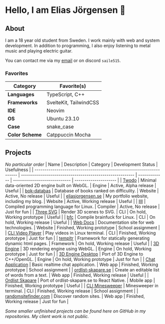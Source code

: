 # Hello, I am Elias Jörgensen 👋

## About
I am a 18 year old student from Sweden. I work mainly with web and system development. In addition to programming, I also enjoy listening to metal music and playing electric guitar.

You can contact me via my [email](mailto:elias.jorgensen2006@gmail.com) or on discord `saile515`.

### Favorites
| Category          | Favorite(s)           |
| ----------------- | --------------------- |
| **Languages**     | TypeScript, C++       |
| **Frameworks**    | SvelteKit, TailwindCSS|
| **IDE**           | Neovim                |
| **OS**            | Ubuntu 23.10          |
| **Case**          | snake_case            |
| **Color Scheme**  | Catppuccin Mocha      |

## Projects
*No particular order*
| Name                                                                  | Description                                               | Category      | Development Status            | Usefulness            |
| --------------------------------------------------------------------- | --------------------------------------------------------- | ------------- | ----------------------------- | --------------------- |
| [Twodo](https://github.com/saile515/twodo)                            | Minimal data-oriented 2D engine built on WebGL.           | Engine        | Active, Alpha release         | Useful                |
| [bok-databas](https://github.com/saile515/bok-databas)                | Database of books ranked on difficulity.                  | Website       | Active, No release            | Useful                |
| [eliasjorgensen.se](https://github.com/saile515/portfolio)            | My portfolio website, including my blog.                  | Website       | Active, Working release       | Useful                |
| [llll](https://github.com/saile515/llll)                              | Compiled programming language for Linux.                  | Compiler      | Active, No release            | Just for fun          |
| [Three SVG](https://github.com/saile515/three-svg)                    | Render 3D scenes to SVG.                                  | CLI           | On hold, Working prototype    | Useful                |
| [bfc](https://github.com/saile515/bfc)                                | Compile brainfuck for Linux.                              | CLI           | On hold, Working release      | Useful                |
| [Web Docs](https://github.com/saile515/web-docs)                      | Documentation site for web technologies.                  | Website       | Finished, Working prototype   | School assignment     |
| [CLI Video Player](https://github.com/saile515/cli-video-player)      | Play videos in Linux terminal.                            | CLI           | Finished, Working prototype   | Just for fun          |
| [templtr](https://github.com/saile515/templtr)                        | Framework for statically generating dynamic html pages.   | Framework     | On hold, Working release      | Useful                |
| [3D Engine](https://github.com/saile515/3d-engine)                    | 3D rendering engine using WebGL.                          | Engine        | On hold, Working prototype    | Just for fun          |
| [3D Engine Desktop](https://github.com/saile515/3d-engine-desktop)    | Port of 3D Engine to C++/OpenGL.                          | Engine        | On hold, Working prototype    | Just for fun          |
| [Chat Application](https://github.com/saile515/chat-application)      | Basic realtime chat application.                          | Web app       | Finished, Working prototype   | School assignment     |
| [ordlist-skapare.se](https://github.com/saile515/word-list)           | Create an editable list of words from a text.             | Web app       | Finished, Working release     | Useful                |
| [Ordlist Skapare](https://github.com/saile515/word-list-native)       | Port of ordlist-skapare.se to React Native.               | Mobile app    | Finished, Working prototype   | Useful                |
| [CLI Minesweeper](https://github.com/saile515/cli-minesweeper)        | Minesweeper in terminal.                                  | CLI           | Finished, Working release     | School assignment     |
| [randomsitefinder.com](https://github.com/saile515/random-site)       | Discover random sites.                                    | Web app       | Finished, Working release     | Just for fun          |

*Some smaller unfinished projects can be found here on GitHub in my repositories.*
*My client work is not public.*
